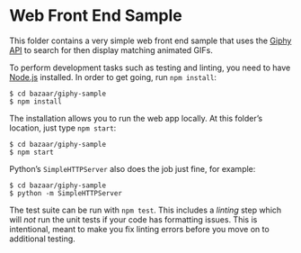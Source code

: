 # Web Front End Sample

This folder contains a very simple web front end sample that uses the [Giphy API](https://api.giphy.com) to search for then display matching animated GIFs.

To perform development tasks such as testing and linting, you need to have [Node.js](https://nodejs.org) installed. In order to get going, run `npm install`:

    $ cd bazaar/giphy-sample
    $ npm install

The installation allows you to run the web app locally. At this folder’s location, just type `npm start`:

    $ cd bazaar/giphy-sample
    $ npm start

Python’s `SimpleHTTPServer` also does the job just fine, for example:

    $ cd bazaar/giphy-sample
    $ python -m SimpleHTTPServer

The test suite can be run with `npm test`. This includes a _linting_ step which will _not_ run the unit tests if your code has formatting issues. This is intentional, meant to make you fix linting errors before you move on to additional testing.
